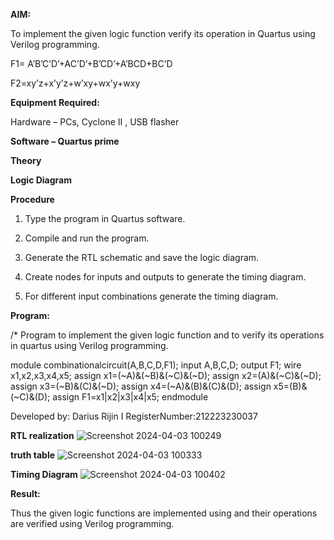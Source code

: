 **AIM:**

To implement the given logic function verify its operation in Quartus using Verilog programming.

F1= A’B’C’D’+AC’D’+B’CD’+A’BCD+BC’D 

F2=xy’z+x’y’z+w’xy+wx’y+wxy

**Equipment Required:**

Hardware – PCs, Cyclone II , USB flasher

**Software – Quartus prime**

**Theory**

**Logic Diagram**

**Procedure**

1.	Type the program in Quartus software.

2.	Compile and run the program.

3.	Generate the RTL schematic and save the logic diagram.

4.	Create nodes for inputs and outputs to generate the timing diagram.

5.	For different input combinations generate the timing diagram.


**Program:**

/* Program to implement the given logic function and to verify its operations in quartus using Verilog programming. 

module combinationalcircuit(A,B,C,D,F1); input A,B,C,D; output F1; wire x1,x2,x3,x4,x5; assign x1=(~A)&(~B)&(~C)&(~D); assign x2=(A)&(~C)&(~D); assign x3=(~B)&(C)&(~D); assign x4=(~A)&(B)&(C)&(D); assign x5=(B)&(~C)&(D); assign F1=x1|x2|x3|x4|x5; endmodule

Developed by: Darius Rijin I
RegisterNumber:212223230037


**RTL realization**
![Screenshot 2024-04-03 100249](https://github.com/pawan2006-png/BOOLEAN_FUNCTION_MINIMIZATION/assets/150067867/87b0c822-7004-4fc4-a450-a12363e36a35)

**truth table**
![Screenshot 2024-04-03 100333](https://github.com/pawan2006-png/BOOLEAN_FUNCTION_MINIMIZATION/assets/150067867/325dcabf-9a18-4f5f-963e-d564b7569537)

**Timing Diagram**
![Screenshot 2024-04-03 100402](https://github.com/pawan2006-png/BOOLEAN_FUNCTION_MINIMIZATION/assets/150067867/985f2c9d-a8e0-4774-a8c6-b125f2d9dc9f)


**Result:**

Thus the given logic functions are implemented using and their operations are verified using Verilog programming.

